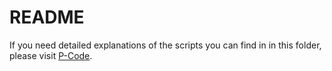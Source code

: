 # README

If you need detailed explanations of the scripts you can find in in this folder, please visit [P-Code](https://romele-stefano.github.io/coding-blog/).
